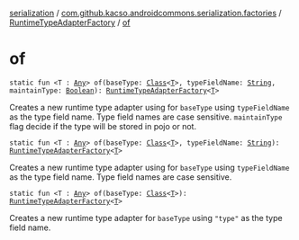 [serialization](../../index.md) / [com.github.kacso.androidcommons.serialization.factories](../index.md) / [RuntimeTypeAdapterFactory](index.md) / [of](./of.md)

# of

`static fun <T : `[`Any`](https://kotlinlang.org/api/latest/jvm/stdlib/kotlin/-any/index.html)`> of(baseType: `[`Class`](http://docs.oracle.com/javase/8/docs/api/java/lang/Class.html)`<`[`T`](of.md#T)`>, typeFieldName: `[`String`](https://kotlinlang.org/api/latest/jvm/stdlib/kotlin/-string/index.html)`, maintainType: `[`Boolean`](https://kotlinlang.org/api/latest/jvm/stdlib/kotlin/-boolean/index.html)`): `[`RuntimeTypeAdapterFactory`](index.md)`<`[`T`](of.md#T)`>`

Creates a new runtime type adapter using for `baseType` using `typeFieldName` as the type field name. Type field names are case sensitive. `maintainType` flag decide if the type will be stored in pojo or not.

`static fun <T : `[`Any`](https://kotlinlang.org/api/latest/jvm/stdlib/kotlin/-any/index.html)`> of(baseType: `[`Class`](http://docs.oracle.com/javase/8/docs/api/java/lang/Class.html)`<`[`T`](of.md#T)`>, typeFieldName: `[`String`](https://kotlinlang.org/api/latest/jvm/stdlib/kotlin/-string/index.html)`): `[`RuntimeTypeAdapterFactory`](index.md)`<`[`T`](of.md#T)`>`

Creates a new runtime type adapter using for `baseType` using `typeFieldName` as the type field name. Type field names are case sensitive.

`static fun <T : `[`Any`](https://kotlinlang.org/api/latest/jvm/stdlib/kotlin/-any/index.html)`> of(baseType: `[`Class`](http://docs.oracle.com/javase/8/docs/api/java/lang/Class.html)`<`[`T`](of.md#T)`>): `[`RuntimeTypeAdapterFactory`](index.md)`<`[`T`](of.md#T)`>`

Creates a new runtime type adapter for `baseType` using `"type"` as the type field name.

